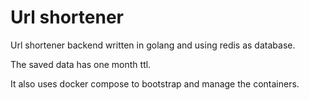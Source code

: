 # Url shortener

Url shortener backend written in golang and using redis as database.

The saved data has one month ttl.

It also uses docker compose to bootstrap and manage the containers.